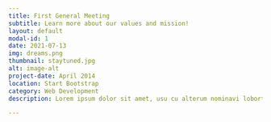 ```yaml
---
title: First General Meeting
subtitle: Learn more about our values and mission!
layout: default
modal-id: 1
date: 2021-07-13
img: dreams.png
thumbnail: staytuned.jpg
alt: image-alt
project-date: April 2014
location: Start Bootstrap
category: Web Development
description: Lorem ipsum dolor sit amet, usu cu alterum nominavi lobortis. At duo novum diceret. Tantas apeirian vix et, usu sanctus postulant inciderint ut, populo diceret necessitatibus in vim. Cu eum dicam feugiat noluisse.

---
```

